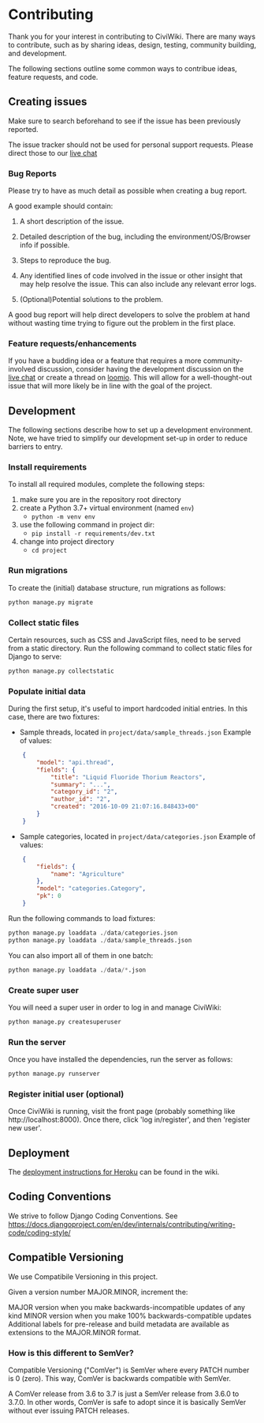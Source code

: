 # Contributing

Thank you for your interest in contributing to CiviWiki. There are many ways to contribute, such as by sharing ideas, design, testing, community building, and development.

The following sections outline some common ways to contribue ideas, feature requests, and code.

## Creating issues

Make sure to search beforehand to see if the issue has been previously reported.

The issue tracker should not be used for personal support requests. Please direct those to our [live chat](https://riot.im/app/#/room/#CiviWiki:matrix.org)

### Bug Reports
Please try to have as much detail as possible when creating a bug report.

A good example should contain:

1. A short description of the issue.

2. Detailed description of the bug, including the environment/OS/Browser info if possible.

3. Steps to reproduce the bug.

4. Any identified lines of code involved in the issue or other insight that may help resolve the issue. This can also include any relevant error logs.

5. (Optional)Potential solutions to the problem.

A good bug report will help direct developers to solve the problem at hand without wasting time trying to figure out the problem in the first place.

### Feature requests/enhancements
If you have a budding idea or a feature that requires a more community-involved discussion, consider having the development discussion on the [live chat](https://riot.im/app/#/room/#CiviWiki:matrix.org) or create a thread on [loomio](https://www.loomio.org/g/ET40tXUC/openciviwiki). This will allow for a well-thought-out issue that will more likely be in line with the goal of the project.


## Development

The following sections describe how to set up a development environment. Note, we have tried to simplify our development set-up in order to reduce barriers to entry.

### Install requirements

To install all required modules, complete the following steps:

1. make sure you are in the repository root directory
2. create a Python 3.7+ virtual environment (named `env`)
    * `python -m venv env`
3. use the following command in project dir:
    * `pip install -r requirements/dev.txt`
4. change into project directory
    * `cd project`


### Run migrations

To create the (initial) database structure, run migrations as follows:

```py
python manage.py migrate
```

### Collect static files
Certain resources, such as CSS and JavaScript files, need to be served from a static directory. Run the following command to collect static files for Django to serve:

```py
python manage.py collectstatic
```

### Populate initial data

During the first setup, it's useful to import hardcoded initial entries. In this case, there are two fixtures:

* Sample threads, located in `project/data/sample_threads.json`
  Example of values:

```json
    {
        "model": "api.thread",
        "fields": {
            "title": "Liquid Fluoride Thorium Reactors",
            "summary": "...",
            "category_id": "2",
            "author_id": "2",
            "created": "2016-10-09 21:07:16.848433+00"
        }
    }
```

* Sample categories, located in `project/data/categories.json`
  Example of values:

```json
    {
        "fields": {
            "name": "Agriculture"
        },
        "model": "categories.Category",
        "pk": 0
    }
```

Run the following commands to load fixtures:

```py
python manage.py loaddata ./data/categories.json
python manage.py loaddata ./data/sample_threads.json
```

You can also import all of them in one batch:

```py
python manage.py loaddata ./data/*.json
```

### Create super user
You will need a super user in order to log in and manage CiviWiki:

```py
python manage.py createsuperuser
```

### Run the server

Once you have installed the dependencies, run the server as follows:

```py
python manage.py runserver
```

### Register initial user (optional)
Once CiviWiki is running, visit the front page (probably something like http://localhost:8000). Once there, click 'log in/register', and then 'register new user'.

## Deployment
The [deployment instructions for Heroku](https://github.com/CiviWiki/OpenCiviWiki/wiki/Deployment-instructions-for-Heroku) can be found in the wiki.

## Coding Conventions

We strive to follow Django Coding Conventions. See https://docs.djangoproject.com/en/dev/internals/contributing/writing-code/coding-style/

## Compatible Versioning
We use Compatibile Versioning in this project.

Given a version number MAJOR.MINOR, increment the:

MAJOR version when you make backwards-incompatible updates of any kind
MINOR version when you make 100% backwards-compatible updates
Additional labels for pre-release and build metadata are available as extensions to the MAJOR.MINOR format.

### How is this different to SemVer?

Compatible Versioning ("ComVer") is SemVer where every PATCH number is 0 (zero). This way, ComVer is backwards compatible with SemVer.

A ComVer release from 3.6 to 3.7 is just a SemVer release from 3.6.0 to 3.7.0. In other words, ComVer is safe to adopt since it is basically SemVer without ever issuing PATCH releases.
